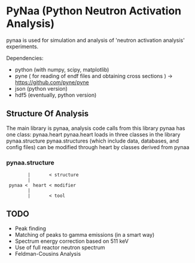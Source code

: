 PyNaa (Python Neutron Activation Analysis)
==========================================

pynaa is used for simulation and analysis of 'neutron activation analysis'
experiments.

Dependencies:
- python (with numpy, scipy, matplotlib)
- pyne ( for reading of endf files and obtaining cross sections ) -> https://github.com/pyne/pyne
- json (python version)
- hdf5 (eventually, python version)

Structure Of Analysis
---------------------

The main library is pynaa, analysis code calls from this library
pynaa has one class: pynaa.heart
pynaa.heart loads in three classes in the library pynaa.structure
pynaa.structures (which include data, databases, and config files)
can be modified through heart by classes derived from
pynaa  

### pynaa.structure
```
        |       < structure
        |       
 pynaa <  heart < modifier
        |      
        |       < tool
```

TODO
----
- Peak finding
- Matching of peaks to gamma emissions (in a smart way)
- Spectrum energy correction based on 511 keV
- Use of full reactor neutron spectrum
- Feldman-Cousins Analysis
